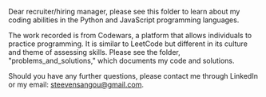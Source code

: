 Dear recruiter/hiring manager, please see this folder to learn about my coding abilities in the Python and JavaScript programming languages. 

The work recorded is from Codewars, a platform that allows individuals to practice programming. It is similar to LeetCode but different in its culture and theme of assessing skills. Please see the folder, "problems_and_solutions," which documents my code and solutions.

Should you have any further questions, please contact me through LinkedIn or my email: steevensangou@gmail.com.
